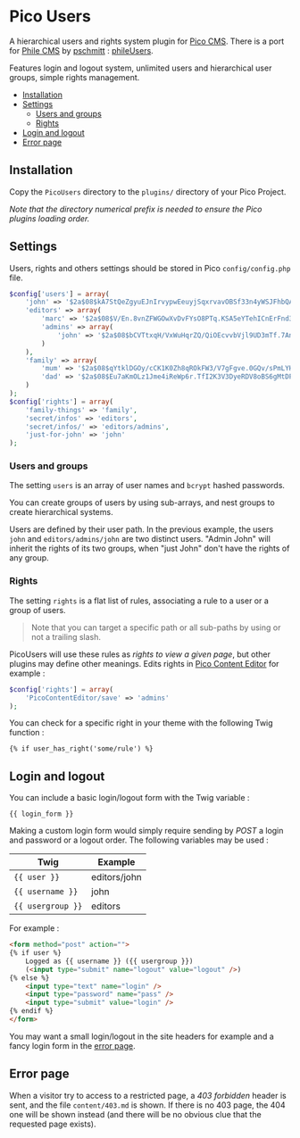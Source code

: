 # Pico Users

A hierarchical users and rights system plugin for [Pico CMS](http://pico.dev7studios.com). There is a port for [Phile CMS](https://github.com/PhileCMS/Phile) by [pschmitt](https://github.com/pschmitt) : [phileUsers](https://github.com/pschmitt/phileUsers).

Features login and logout system, unlimited users and hierarchical user groups, simple rights management.

* [Installation](#installation)
* [Settings](#users-and-groups)
  * [Users and groups](#users-and-groups)
  * [Rights](#rights)
* [Login and logout](#login-and-logout)
* [Error page](#error-page)


## Installation

Copy the `PicoUsers` directory to the `plugins/` directory of your Pico Project.

*Note that the directory numerical prefix is needed to ensure the Pico plugins loading order.*

## Settings

Users, rights and others settings should be stored in Pico `config/config.php` file.

```php
$config['users'] = array(
    'john' => '$2a$08$kA7StQeZgyuEJnIrvypwEeuyjSqxrvavOBSf33n4yWSJFhbQAkO1W',
    'editors' => array(
        'marc' => '$2a$08$V/En.8vnZFWGOwXvDvFYsO8PTq.KSA5eYTehICnErFnd3V.zzsj.K',
        'admins' => array(
            'john' => '$2a$08$bCVTtxqH/VxWuHqrZQ/QiOEcvvbVjl9UD3mTf.7AnXhS90DXj5IZ6'
        )
    ),
    'family' => array(
        'mum' => '$2a$08$qYtklDGOy/cCK1K0Zh8qROkFW3/V7gFgve.0GQv/sPmLYHm0jEiTi',
        'dad' => '$2a$08$Eu7aKmOLz1Jme4iReWp6r.TfI2K3V3DyeRDV8oBS6gMtDPessqqru'
    )
);
$config['rights'] = array(
    'family-things' => 'family',
    'secret/infos' => 'editors',
    'secret/infos/' => 'editors/admins',
    'just-for-john' => 'john'
);
```

### Users and groups

The setting `users` is an array of user names and `bcrypt` hashed passwords.

You can create groups of users by using sub-arrays, and nest groups to create hierarchical systems.

Users are defined by their user path. In the previous example, the users `john` and `editors/admins/john` are two distinct users. "Admin John" will inherit the rights of its two groups, when "just John" don't have the rights of any group.

### Rights

The setting `rights` is a flat list of rules, associating a rule to a user or a group of users.

> Note that you can target a specific path or all sub-paths by using or not a trailing slash.

PicoUsers will use these rules as *rights to view a given page*, but other plugins may define other meanings. Edits rights in [Pico Content Editor](https://github.com/nliautaud/pico-content-editor) for example :

```php
$config['rights'] = array(
    'PicoContentEditor/save' => 'admins'
);
```

You can check for a specific right in your theme with the following Twig function :

```twig
{% if user_has_right('some/rule') %}
```

## Login and logout

You can include a basic login/logout form with the Twig variable :

    {{ login_form }}

Making a custom login form would simply require sending by *POST* a login and password or a logout order. The following variables may be used :

Twig | Example
---|---
`{{ user }}`|editors/john
`{{ username }}`|john
`{{ usergroup }}`|editors

For example :
```html
<form method="post" action="">
{% if user %}
    Logged as {{ username }} ({{ usergroup }})
    (<input type="submit" name="logout" value="logout" />)
{% else %}
    <input type="text" name="login" />
    <input type="password" name="pass" />
    <input type="submit" value="login" />
{% endif %}
</form>
```

You may want a small login/logout in the site headers for example and a fancy login form in the [error page](#error-page).

## Error page

When a visitor try to access to a restricted page, a *403 forbidden* header is sent, and the file `content/403.md` is shown. If there is no 403 page, the 404 one will be shown instead (and there will be no obvious clue that the requested page exists).
